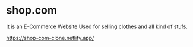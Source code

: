 # shop.com
 It is an E-Commerce Website Used for selling clothes and all kind of stufs.
 
 https://shop-com-clone.netlify.app/
